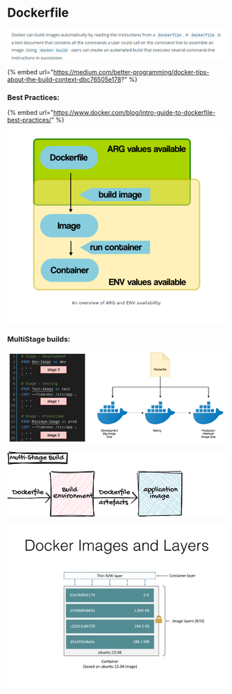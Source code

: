# Dockerfile

![](../../.gitbook/assets/image%20%2813%29.png)

{% embed url="https://medium.com/better-programming/docker-tips-about-the-build-context-dbc76505e178?" %}

### Best Practices:

{% embed url="https://www.docker.com/blog/intro-guide-to-dockerfile-best-practices/" %}



![](../../.gitbook/assets/image%20%28107%29.png)

### MultiStage builds:

![](../../.gitbook/assets/image%20%2882%29.png)

![](../../.gitbook/assets/image%20%28149%29.png)

![](../../.gitbook/assets/image%20%282%29.png)

